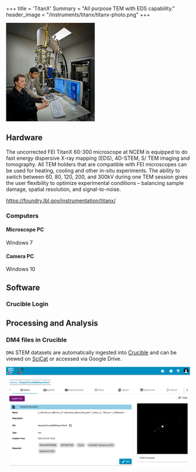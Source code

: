 +++
title = 'TitanX'
Summary = "All purpose TEM with EDS capability."
header_image = "/instruments/titanx/titanx-photo.png"
+++


![TitanX Photo](titanx-photo.png)

## Hardware

The uncorrected FEI TitanX 60-300 microscope at NCEM is equipped to do fast energy dispersive X-ray mapping (EDS), 4D-STEM, S/ TEM imaging and tomography.  All TEM holders that are compatible with FEI microscopes can be used for heating, cooling and other in-situ experiments. The ability to switch between 60, 80, 120, 200, and 300kV during one TEM session gives the user flexibility to optimize experimental conditions – balancing sample damage, spatial resolution, and signal-to-noise.

https://foundry.lbl.gov/instrumentation/titanx/



### Computers

#### Microscope PC
Windows 7

#### Camera PC 
Windows 10

## Software


### Crucible Login

## Processing and Analysis 

### DM4 files in Crucible

`DM4` STEM datasets are automatically ingested into [Crucible](https://crucible.lbl.gov) and can be viewed on [SciCat](https://mf-scicat.lbl.gov) or accessed via Google Drive.

![alt text](DM4_scicat_screenshot.png)